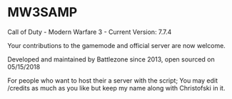 # MW3SAMP
Call of Duty - Modern Warfare 3 - Current Version: 7.7.4

Your contributions to the gamemode and official server are now welcome.

Developed and maintained by Battlezone since 2013, open sourced on 05/15/2018

For people who want to host their a server with the script; You may edit /credits as much as you like but keep my name along with Christofski in it. 
